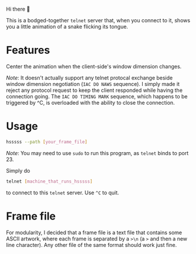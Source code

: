 Hi there :wave:

This is a bodged-together `telnet` server that, when you connect to it, shows you a little animation of a snake flicking its tongue.

# Features
Center the animation when the client-side's window dimension changes.

*Note*: It doesn't actually support any telnet protocal exchange beside window dimension negotiation (`IAC DO NAWS` sequence). I simply made it reject any protocol request to keep the client responded while having the connection going. The `IAC DO TIMING MARK` sequence, which happens to be triggered by ^C, is overloaded with the ability to close the connection.

# Usage
```sh
hsssss --path [your_frame_file]
```
*Note*: You may need to use `sudo` to run this program, as `telnet` binds to port 23.

Simply do
```sh
telnet [machine_that_runs_hsssss]
```
to connect to this `telnet` server. Use `^C` to quit.

# Frame file
For modularity, I decided that a frame file is a text file that contains some ASCII artwork, where each frame is separated by a `>\n` (a `>` and then a new line character).
Any other file of the same format should work just fine.
